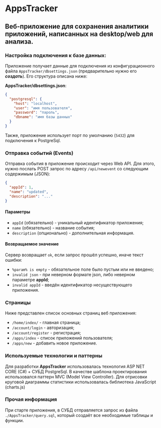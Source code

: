 # AppsTracker
## Веб-приложение для сохранения аналитики приложений, написанных на desktop/web для анализа.

### Настройка подключения к базе данных:
Приложение получает данные для подключения из конфигурационного файла `AppsTracker/dbsettings.json` (предварительно нужно его ***создать***). Его структура описана ниже:

**AppsTracker/dbsettings.json**:
```JSON
{
  "postgresql": {
    "host": "localhost",
    "user": "имя пользователя",
    "password": "пароль",
    "dbname": "имя базы данных"
  }
}
```
Также, приложение использует порт по умолчанию (`5432`) для подключения к PostgreSql.

### Отправка событий (Events)
Отправка события в приложение происходит через Web API. Для этого, нужно послать POST запрос по адресу `/api/newevent` со следующим содержимым (JSON):
```JSON
{
  "appId": 1,
  "name": "updated",
  "description": "..."
}
```
#### Параметры
- `appId` (обязательно) - уникальный идентификатор приложения;
- `name` (обязательно) - название события;
- `description` (опционально) - дополнительная информация.
#### Возвращаемое значение
Сервер возвращает `ok`, если запрос прошёл успешно, иначе текст ошибки:
- `%param% is empty` - обязательное поле было пустым или не введено;
- `invalid json` - при неверном формате json, либо неверном параметре **appId**;
- `invalid appId` - введён идентификатор несуществующего приложения.

### Страницы
Ниже представлен список основных страниц веб приложения:
- `/home/index/` - главная страница;
- `/account/login` - авторизация;
- `/account/register` - регистрация;
- `/apps/index` - список приложений пользователя;
- `/apps/new` - добавить новое приложение.

### Используемые технологии и паттерны
Для разработки **AppsTracker** использовалась технология ASP NET CORE (C#) + СУБД PostgreSql.
В качестве шаблона проектирования использовался паттерн MVC (Model View Controller).
Для отрисовки круговой диаграммы статистики использовалась библиотека JavaScript (charts.js)

### Прочая информация
При старте приложения, в СУБД отправляется запрос из файла `./AppsTracker/query.sql`, который создаёт все необходимые таблицы и функции.